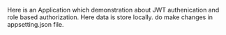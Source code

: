 Here is an Application which demonstration about JWT authenication and role based authorization.
Here data is store locally.
do make changes in appsetting.json file.
